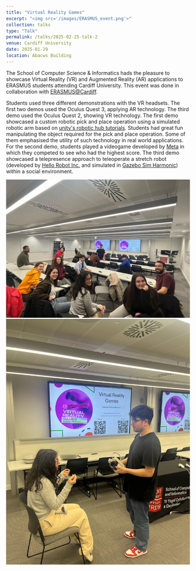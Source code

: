 ```yaml
---
title: "Virtual Reality Games"
excerpt: "<img src='/images/ERASMUS_event.png'>"
collection: talks
type: "Talk"
permalink: /talks/2025-02-25-talk-2
venue: Cardiff University
date: 2025-01-29
location: Abacws Building
---
```


The School of Computer Science & Informatics hads the pleasure to showcase Virtual Reality (VR) and Augmented Reality (AR) applications to ERASMUS students attending Cardiff University. This event was done in collaboration with <a href="https://www.instagram.com/erasmusatcardiff/">ERASMUS@Cardiff</a>. 

Students used three different demonstrations with the VR headsets. The first two demos used the Oculus Quest 3, applying AR technology. The third demo used the Oculus Quest 2, showing VR technology. The first demo showcased a custom robotic pick and place operation using a simulated robotic arm based on <a href="https://github.com/Unity-Technologies/Unity-Robotics-Hub/blob/main/tutorials/pick_and_place/README.md">unity's robotic hub tutorials</a>. Students had great fun manipulating the object required for the pick and place operation. Some of them emphasised the utility of such technology in real world applications. For the second demo, students played a videogame developed by <a href="https://about.meta.com/uk/">Meta</a> in which they competed to see who had the highest score. The third demo showcased a telepresence approach to teleoperate a stretch robot (developed by <a href="https://hello-robot.com">Hello Robot Inc.</a> and simulated in <a href="https://www.samuelmillannorman.com/talks/2025-01-29-talk-1">Gazebo Sim Harmonic</a>) within a social environment.

<img src='/images/erasmus_event.jpeg'>
<img src='/images/erasmus_event2.jpeg'>
